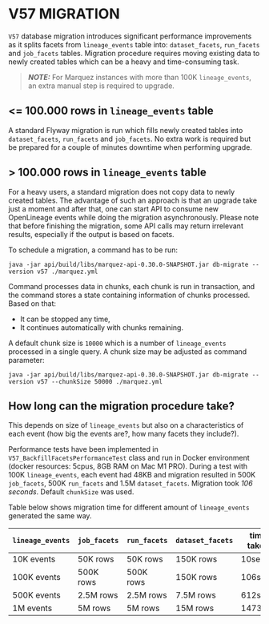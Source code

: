 # V57 MIGRATION

`V57` database migration introduces significant performance improvements as it splits facets from `lineage_events` table
into: `dataset_facets`, `run_facets` and `job_facets` tables. Migration procedure requires moving existing data
to newly created tables which can be a heavy and time-consuming task.

> **_NOTE:_** For Marquez instances with more than 100K `lineage_events`, an extra manual step is required to upgrade.

## <= 100.000 rows in `lineage_events` table

A standard Flyway migration is run which fills newly created tables into `dataset_facets`, `run_facets` and `job_facets`.
No extra work is required but be prepared for a couple of minutes downtime when performing upgrade.

## \> 100.000  rows in `lineage_events` table

For a heavy users, a standard migration does not copy data to newly created tables. The advantage of such an approach
is that an upgrade take just a moment and after that, one can start API to consume new OpenLineage events while
doing the migration asynchronously. Please note that before finishing the migration, some API calls may return
irrelevant results, especially if the output is based on facets.

To schedule a migration, a command has to be run:
```shell
java -jar api/build/libs/marquez-api-0.30.0-SNAPSHOT.jar db-migrate --version v57 ./marquez.yml
```
Command processes data in chunks, each chunk is run in transaction, and the command stores a state containing information of
chunks processed. Based on that:
* It can be stopped any time,
* It continues automatically with chunks remaining.

A default chunk size is `10000` which is a number of `lineage_events` processed in a single query. A chunk size
may be adjusted as command parameter:
```shell
java -jar api/build/libs/marquez-api-0.30.0-SNAPSHOT.jar db-migrate --version v57 --chunkSize 50000 ./marquez.yml
```

## How long can the migration procedure take?

This depends on size of `lineage_events` but also on a characteristics of each event (how big the events are?, how many
facets they include?).

Performance tests have been implemented in `V57_BackfillFacetsPerformanceTest` class and run
in Docker environment (docker resources: 5cpus, 8GB RAM on Mac M1 PRO). During a test
with 100K `lineage_events`, each event had 48KB and migration resulted
in 500K `job_facets`, 500K `run_facets` and 1.5M `dataset_facets`. Migration took *106 seconds*.
Default `chunkSize` was used.

Table below shows migration time for different amount of `lineage_events` generated the same way.

| `lineage_events` | `job_facets` | `run_facets` | `dataset_facets` | time taken |
|------------------|--------------|--------------|------------------|------------|
| 10K events       | 50K rows     | 50K rows     | 150K rows        | 10sec      |
| 100K events      | 500K rows    | 500K rows    | 150K rows        | 106sec     |
| 500K events      | 2.5M rows    | 2.5M rows    | 7.5M rows        | 612sec     |
| 1M events        | 5M rows      | 5M rows      | 15M rows         | 1473sec    |